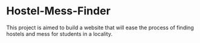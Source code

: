 # Hostel-Mess-Finder
This project is aimed to build a website that will ease the process of finding hostels and mess for students in a locality. 
